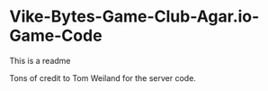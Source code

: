 # Vike-Bytes-Game-Club-Agar.io-Game-Code

This is a readme

Tons of credit to Tom Weiland for the server code. 
